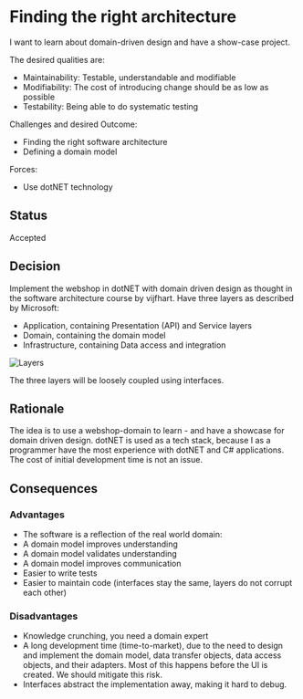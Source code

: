 # Finding the right architecture 

I want to learn about domain-driven design and have a show-case project.

The desired qualities are:
- Maintainability: Testable, understandable and modifiable
- Modifiability: The cost of introducing change should be as low as possible
- Testability: Being able to do systematic testing

Challenges and desired Outcome:
- Finding the right software architecture
- Defining a domain model

Forces:
- Use dotNET technology

## Status
Accepted

## Decision 

Implement the webshop in dotNET with domain driven design as thought in the software architecture course by vijfhart.
Have three layers as described by Microsoft:
- Application, containing Presentation (API) and Service layers
- Domain, containing the domain model
- Infrastructure, containing Data access and integration

![Layers](/images/0001-layers.png "Layers")

The three layers will be loosely coupled using interfaces.

## Rationale 

The idea is to use a webshop-domain to learn - and have a showcase for domain driven design.
dotNET is used as a tech stack, because I as a programmer have the most experience with dotNET and C# applications.
The cost of initial development time is not an issue.


## Consequences

### Advantages

- The software is a reflection of the real world domain:
- A domain model improves understanding
- A domain model validates understanding
- A domain model improves communication
- Easier to write tests
- Easier to maintain code (interfaces stay the same, layers do not corrupt each other)


### Disadvantages

- Knowledge crunching, you need a domain expert
- A long development time (time-to-market), due to the need to design and implement the domain model, data transfer objects, data access objects, and their adapters. Most of this happens before the UI is created. We should mitigate this risk.
- Interfaces abstract the implementation away, making it hard to debug.